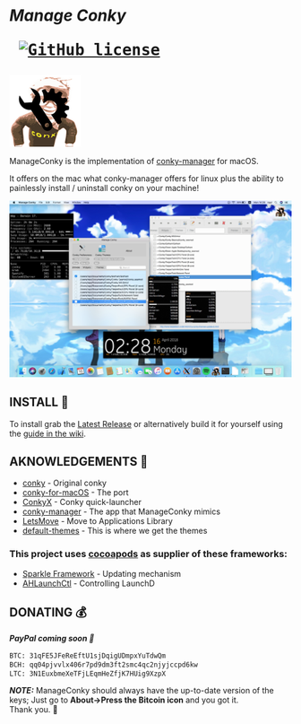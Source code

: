 # ***Manage Conky*** <PRE> [![GitHub license](https://img.shields.io/badge/license-MIT-lightgrey.svg)](https://raw.githubusercontent.com/Conky-for-macOS/Manage-Conky/master/LICENSE)

![icon](icon.png)

ManageConky is the implementation of [conky-manager](https://github.com/teejee2008/conky-manager) for macOS.

It offers on the mac what conky-manager offers for linux plus the ability to painlessly install / uninstall conky on your machine!

![preview](preview.svg)

## INSTALL 💾

To install grab the [Latest Release](https://github.com/Conky-for-macOS/Manage-Conky/releases/latest) or alternatively build it for yourself using the [guide in the wiki](https://github.com/Conky-for-macOS/Manage-Conky/wiki/Build).

## AKNOWLEDGEMENTS 📖

- [conky](https://github.com/brndnmtthws/conky) - Original conky
- [conky-for-macOS](https://github.com/Conky-for-macOS/conky-for-macOS) - The port
- [ConkyX](https://github.com/Conky-for-macOS/ConkyX) - Conky quick-launcher
- [conky-manager](https://github.com/teejee2008/conky-manager) - The app that ManageConky mimics
- [LetsMove](https://github.com/potionfactory/LetsMove) - Move to Applications Library
- [default-themes](https://github.com/Conky-for-macOS/default-themes) - This is where we get the themes

### This project uses [cocoapods](https://cocoapods.org/) as supplier of these frameworks:
- [Sparkle Framework](https://sparkle-project.org) - Updating mechanism
- [AHLaunchCtl](https://github.com/eahrold/AHLaunchCtl) - Controlling LaunchD

## DONATING 💰

***PayPal coming soon 👊***

```
BTC: 31qFE5JFeReEftU1sjDqigUDmpxYuTdwQm
BCH: qq04pjvvlx406r7pd9dm3ft2smc4qc2njyjccpd6kw
LTC: 3N1EuxbmeXeTFjLEqmHeZfjK7HUig9XzpX
```

***NOTE:*** ManageConky should always have the up-to-date version of the keys; Just go to **About->Press the Bitcoin icon** and you got it. <br>
Thank you. :beers:
